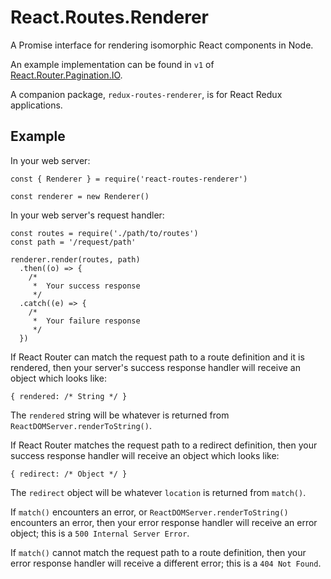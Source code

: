 # React.Routes.Renderer

A Promise interface for rendering isomorphic React components in Node.

An example implementation can be found in `v1` of [React.Router.Pagination.IO](http://github.com/sequencemedia/React.Router.Pagination.IO.git).

A companion package, `redux-routes-renderer`, is for React Redux applications.

## Example

In your web server:
```
const { Renderer } = require('react-routes-renderer')

const renderer = new Renderer()
```

In your web server's request handler:

```
const routes = require('./path/to/routes')
const path = '/request/path'

renderer.render(routes, path)
  .then((o) => {
    /*
     *  Your success response
     */
  .catch((e) => {
    /*
     *  Your failure response
     */
  })
```

If React Router can match the request path to a route definition and it is rendered, then your server's success response handler will receive an object which looks like:

```
{ rendered: /* String */ }
```

The `rendered` string will be whatever is returned from `ReactDOMServer.renderToString()`.

If React Router matches the request path to a redirect definition, then your success response handler will receive an object which looks like:

```
{ redirect: /* Object */ }
```

The `redirect` object will be whatever `location` is returned from `match()`.

If `match()` encounters an error, or `ReactDOMServer.renderToString()` encounters an error, then your error response handler will receive an error object; this is a `500 Internal Server Error`.

If `match()` cannot match the request path to a route definition, then your error response handler will receive a different error; this is a `404 Not Found`.
